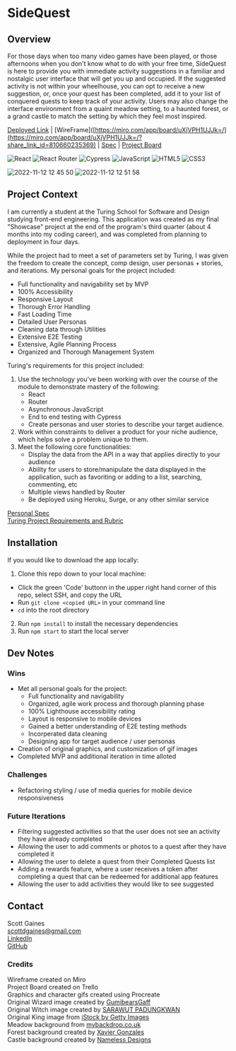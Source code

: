 # SideQuest

## Overview
For those days when too many video games have been played, or those afternoons when you don't know what to do with your free time, 
SideQuest is here to provide you with immediate activity suggestions in a familiar and nostalgic user interface that will get you up and occupied. 
If the suggested activity is not within your wheelhouse, you can opt to receive a new suggestion, or, once your quest has been completed, add it to your
list of conquered quests to keep track of your activity. Users may also change the interface environment from a quaint meadow setting, to a haunted 
forest, or a grand castle to match the setting by which they feel most inspired.

[Deployed Link](https://sidequest.vercel.app/) | [WireFrame]([https://miro.com/app/board/uXjVPH1UJJk=/](https://miro.com/app/board/uXjVPH1UJJk=/?share_link_id=810660235369) | 
[Spec](https://docs.google.com/document/d/1Gy4xcrO9-PCFiMJzM3Ei9-N3dIn1PUjnDzaXWo3wCxY/edit?usp=sharing) | 
[Project Board](https://trello.com/b/ldH9RB0V/sidequest)

![React](https://img.shields.io/badge/React-20232A?style=for-the-badge&logo=react&logoColor=61DAFB)
![React Router](https://img.shields.io/badge/React_Router-CA4245?style=for-the-badge&logo=react-router&logoColor=white)
![Cypress](https://img.shields.io/badge/Cypress-17202C?style=for-the-badge&logo=cypress&logoColor=white)
![JavaScript](https://img.shields.io/badge/javascript-%23323330.svg?style=for-the-badge&logo=javascript&logoColor=%23F7DF1E)
![HTML5](https://img.shields.io/badge/html5-%23E34F26.svg?style=for-the-badge&logo=html5&logoColor=white)
![CSS3](https://img.shields.io/badge/css3-%231572B6.svg?style=for-the-badge&logo=css3&logoColor=white)

![2022-11-12 12 45 50](https://user-images.githubusercontent.com/103966650/201491945-f7905fa3-482e-4db4-8e7a-1c41697bd195.gif)
![2022-11-12 12 51 58](https://user-images.githubusercontent.com/103966650/201492146-6e006e1f-55c1-477e-8909-f79df20f7278.gif)

## Project Context
I am currently a student at the Turing School for Software and Design studying front-end engineering. This application was created as my final "Showcase" 
project at the end of the program's third quarter (about 4 months into my coding career), and was completed from planning to deployment in four days.

While the project had to meet a set of parameters set by Turing, I was given the freedom to create the concept, comp design, user personas + stories, 
and iterations. My personal goals for the project included: 
- Full functionality and navigability set by MVP
- 100% Accessibility
- Responsive Layout
- Thorough Error Handling
- Fast Loading Time
- Detailed User Personas
- Cleaning data through Utilities
- Extensive E2E Testing
- Extensive, Agile Planning Process
- Organized and Thorough Management System

Turing's requirements for this project included:
1. Use the technology you’ve been working with over the course of the module to demonstrate mastery of the following:
    - React
    - Router
    - Asynchronous JavaScript
    - End to end testing with Cypress
    - Create personas and user stories to describe your target audience.
2. Work within constraints to deliver a product for your niche audience, which helps solve a problem unique to them.
3. Meet the following core functionalities:
    - Display the data from the API in a way that applies directly to your audience
    - Ability for users to store/manipulate the data displayed in the application, such as favoriting or adding to a list, searching, commenting, etc
    - Multiple views handled by Router
    - Be deployed using Heroku, Surge, or any other similar service
    
[Personal Spec](https://docs.google.com/document/d/1Gy4xcrO9-PCFiMJzM3Ei9-N3dIn1PUjnDzaXWo3wCxY/edit?usp=sharing)<br/>
[Turing Project Requirements and Rubric](https://frontend.turing.edu/projects/module-3/showcase.html)

## Installation
If you would like to download the app locally:
1. Clone this repo down to your local machine:
  - Click the green 'Code' buttonn in the upper right hand corner of this repo, select SSH, and copy the URL
  - Run `git clone <copied URL>` in your command line
  - `cd` into the root directory
2. Run `npm install` to install the necessary dependencies
3. Run `npm start` to start the local server

## Dev Notes
### Wins
- Met all personal goals for the project:
  - Full functionality and navigability
  - Organized, agile work process and thorough planning phase
  - 100% Lighthouse accessibility rating
  - Layout is responsive to mobile devices
  - Gained a better understanding of E2E testing methods
  - Incorperated data cleaning
  - Designing app for target audience / user personas
- Creation of original graphics, and customization of gif images
- Completed MVP and additional iteration in time alloted

### Challenges
- Refactoring styling / use of media queries for mobile device responsiveness


### Future Iterations
- Filtering suggested activities so that the user does not see an activity they have already completed
- Allowing the user to add comments or photos to a quest after they have completed it 
- Allowing the user to delete a quest from their Completed Quests list
- Adding a rewards feature, where a user receives a token after completing a quest that can be redeemed for additional app features
- Allowing the user to add activities they would like to see suggested

## Contact
Scott Gaines<br/>
scottdgaines@gmail.com<br/>
[LinkedIn](https://www.linkedin.com/in/scottdgaines-fe/)<br/>
[GitHub](https://github.com/scottdgaines)

### Credits
Wireframe created on Miro<br/>
Project Board created on Trello<br/>
Graphics and character gifs created using Procreate<br/>
Original Wizard image created by [GumibearsGaff](https://www.redbubble.com/people/GumibearsGaff/shop#profile)<br/>
Original Witch image created by [SARAWUT PADUNGKWAN ](https://www.alamy.com/stock-photo/?name=SARAWUT+PADUNGKWAN&pseudoid=881056D1-08C8-46C8-A500-5C62A7E78C9F&sortBy=relevant)<br/>
Original King image from [iStock by Getty Images](https://www.istockphoto.com/vector/pixel-art-king-character-fairytale-personage-gm1267017801-371608842)<br/>
Meadow background from [mybackdrop.co.uk](https://mybackdrop.co.uk/product/rolling-hills-backdrop-illustration/)<br/>
Forest background created by [Xavier Gonzales](https://www.artstation.com/xavier1424)<br/>
Castle background created by [Nameless Designs](https://www.deviantart.com/namelessdesigns)<br/>
